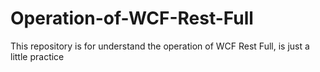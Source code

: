# Operation-of-WCF-Rest-Full
This repository is for understand the operation of WCF Rest Full, is just a little practice
